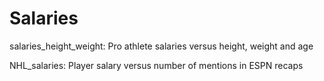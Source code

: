 # Salaries
salaries_height_weight: Pro athlete salaries versus height, weight and age

NHL_salaries: Player salary versus number of mentions in ESPN recaps
